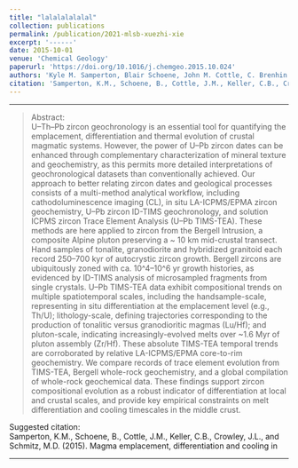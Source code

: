 ```yaml
---
title: "lalalalalalal"
collection: publications
permalink: /publication/2021-mlsb-xuezhi-xie
excerpt: '------'
date: 2015-10-01
venue: 'Chemical Geology'
paperurl: 'https://doi.org/10.1016/j.chemgeo.2015.10.024'
authors: 'Kyle M. Samperton, Blair Schoene, John M. Cottle, C. Brenhin Keller, James L. Crowley, and Mark D. Schmitz.'
citation: 'Samperton, K.M., Schoene, B., Cottle, J.M., Keller, C.B., Crowley, J.L., and Schmitz, M.D. (2015). Magma emplacement, differentiation and cooling in the middle crust: Integrated zircon geochronological–geochemical constraints from the Bergell Intrusion, Central Alps. <i>Chemical Geology</i> 417, 322–340.'
---
```


------

>Abstract: <br/>U–Th–Pb zircon geochronology is an essential tool for quantifying the emplacement, differentiation and thermal evolution of crustal magmatic systems. However, the power of U–Pb zircon dates can be enhanced through complementary characterization of mineral texture and geochemistry, as this permits more detailed interpretations of geochronological datasets than conventionally achieved. Our approach to better relating zircon dates and geological processes consists of a multi-method analytical workflow, including cathodoluminescence imaging (CL), in situ LA-ICPMS/EPMA zircon geochemistry, U–Pb zircon ID-TIMS geochronology, and solution ICPMS zircon Trace Element Analysis (U–Pb TIMS-TEA). These methods are here applied to zircon from the Bergell Intrusion, a composite Alpine pluton preserving a ~ 10 km mid-crustal transect. Hand samples of tonalite, granodiorite and hybridized granitoid each record 250–700 kyr of autocrystic zircon growth. Bergell zircons are ubiquitously zoned with ca. 10^4–10^6 yr growth histories, as evidenced by ID-TIMS analysis of microsampled fragments from single crystals. U–Pb TIMS-TEA data exhibit compositional trends on multiple spatiotemporal scales, including the handsample-scale, representing in situ differentiation at the emplacement level (e.g., Th/U); lithology-scale, defining trajectories corresponding to the production of tonalitic versus granodioritic magmas (Lu/Hf); and pluton-scale, indicating increasingly-evolved melts over ~1.6 Myr of pluton assembly (Zr/Hf). These absolute TIMS-TEA temporal trends are corroborated by relative LA-ICPMS/EPMA core-to-rim geochemistry. We compare records of trace element evolution from TIMS-TEA, Bergell whole-rock geochemistry, and a global compilation of whole-rock geochemical data. These findings support zircon compositional evolution as a robust indicator of differentiation at local and crustal scales, and provide key empirical constraints on melt differentiation and cooling timescales in the middle crust.

Suggested citation: <br/>Samperton, K.M., Schoene, B., Cottle, J.M., Keller, C.B., Crowley, J.L., and Schmitz, M.D. (2015). Magma emplacement, differentiation and cooling in 

<!-- ---
title: "HelixGAN: A bidirectional Generative Adversarial Network with search in latent space for generation under constraints"
collection: publications
permalink: /publication/2021-mlsb-xuezhi-xie
excerpt: 'My first significant computational work regarding my phd study.'
date: 2021-12-01
venue: 'Machine Learning for Structural Biology (MLSB) Workshop at NeurIPS'
paperurl: 'https://www.mlsb.io'
authors: 'Xuezhi Xie and Philip M. Kim.'
citation: 'Xie,  &Kim . (2021). HelixGAN: A bidirectional Generative Adversarial Network with search in latent space for generation under constraints, Machine Learning for Structural Biology (MLSB) Workshop at   <i>NeurIPS</i> '
---
My first significant computational work regarding my phd study. We have developed a model using Wasserstein bidirectional GAN architecture to produce physically reasonable novel helical structures at atomic resolution, and demonstrated a MCMC search mechanism to optimize those helices for desired structural properties

>Abstract: <br/>Protein engineering has become an important field in biomedicine with application in therapeutics, diagnostics and synthetic biology. Due to the complexity of protein structure computational design remains a difficult problem. As helices are an abundant structural feature and play a vital role in determination of the protein structure, full computational design for helices would be an important first step. Here, we apply Wasserstein bi-directional Generative Adversarial Networks to generate the full atom helical structures, and we also introduce a novel Markov chain Monte Carlo searching mechanism with the encoder to design the desired helices matching the target "hotspot" residues structures.  Our model completed  70.9% testcases by generating the desired helices within 3 A RMSD compared with target hotspots. We demonstrate that our approach is able to quickly generate structurally plausible solutions, bringing us closer to the final goal of fast computational protein design.

Suggested citation: <br/>Xie,  &Kim . (2021). HelixGAN: A bidirectional Generative Adversarial Network with search in latent space for generation under constraints, Machine Learning for Structural Biology (MLSB) Workshop at   <i>NeurIPS</i>.
 -->
---
